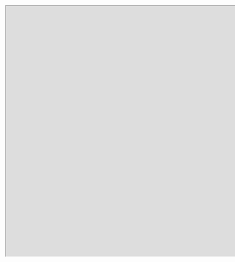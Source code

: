 <iframe width=1800 height=800 scrollable="yes" src="https://docs.google.com/spreadsheets/d/e/2PACX-1vSRARY_H4SEBQuGpEJ278965fr0dFQRWdOMM_ctLhcg4T98CVhzKPs7XPSYOiLYwrc3ltf5CL6nLUzy/pubhtml?widget=true&amp;headers=false"></iframe>